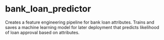 # bank_loan_predictor
Creates a feature engineering pipeline for bank loan attributes. Trains and saves a machine learning model for later deployment that predicts likelihood of loan approval based on attributes.
